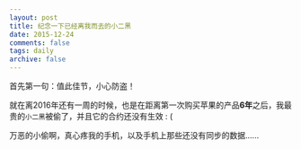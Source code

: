 ```yaml
---
layout: post
title: 纪念一下已经离我而去的小二黑
date: 2015-12-24
comments: false
tags: daily
archive: false
---
```

首先第一句：值此佳节，小心防盗！

就在离2016年还有一周的时候，也是在距离第一次购买苹果的产品**6年**之后，我最贵的``小二黑``被偷了，并且它的合约还没有生效 : (

万恶的小偷啊，真心疼我的手机，以及手机上那些还没有同步的数据......

